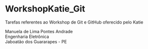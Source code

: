 # WorkshopKatie_Git
Tarefas referentes ao Workshop de Git e GitHub oferecido pelo Katie  
  
Manuela de Lima Pontes Andrade  
Engenharia Eletrônica  
Jaboatão dos Guararapes - PE
